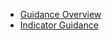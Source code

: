 * [Guidance Overview](index.md)
* [Indicator Guidance](responding.md)
<!--* [Section 3: Specific question types](questions.md)-->
